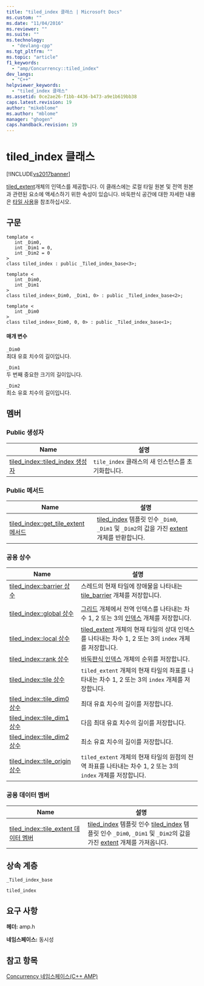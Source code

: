 ```yaml
---
title: "tiled_index 클래스 | Microsoft Docs"
ms.custom: ""
ms.date: "11/04/2016"
ms.reviewer: ""
ms.suite: ""
ms.technology: 
  - "devlang-cpp"
ms.tgt_pltfrm: ""
ms.topic: "article"
f1_keywords: 
  - "amp/Concurrency::tiled_index"
dev_langs: 
  - "C++"
helpviewer_keywords: 
  - "tiled_index 클래스"
ms.assetid: 0ce2ae26-f1bb-4436-b473-a9e1b619bb38
caps.latest.revision: 19
author: "mikeblome"
ms.author: "mblome"
manager: "ghogen"
caps.handback.revision: 19
---
```

# tiled_index 클래스
[!INCLUDE[vs2017banner](../../../assembler/inline/includes/vs2017banner.md)]

[tiled\_extent](../../../parallel/amp/reference/tiled-extent-class.md)개체의 인덱스를 제공합니다.  이 클래스에는 로컬 타일 원본 및 전역 원본과 관련된 요소에 액세스하기 위한 속성이 있습니다.  바둑판식 공간에 대한 자세한 내용은 [타일 사용](../../../parallel/amp/using-tiles.md)을 참조하십시오.  
  
## 구문  
  
```  
template <  
   int _Dim0,  
   int _Dim1 = 0,  
   int _Dim2 = 0  
>  
class tiled_index : public _Tiled_index_base<3>;  
  
template <  
   int _Dim0,  
   int _Dim1  
>  
class tiled_index<_Dim0, _Dim1, 0> : public _Tiled_index_base<2>;  
  
template <  
   int _Dim0  
>  
class tiled_index<_Dim0, 0, 0> : public _Tiled_index_base<1>;  
```  
  
#### 매개 변수  
 `_Dim0`  
 최대 유효 치수의 길이입니다.  
  
 `_Dim1`  
 두 번째 중요한 크기의 길이입니다.  
  
 `_Dim2`  
 최소 유효 치수의 길이입니다.  
  
## 멤버  
  
### Public 생성자  
  
|Name|설명|  
|----------|--------|  
|[tiled\_index::tiled\_index 생성자](../Topic/tiled_index::tiled_index%20Constructor.md)|`tile_index` 클래스의 새 인스턴스를 초기화합니다.|  
  
### Public 메서드  
  
|Name|설명|  
|----------|--------|  
|[tiled\_index::get\_tile\_extent 메서드](../Topic/tiled_index::get_tile_extent%20Method.md)|[tiled\_index](../../../parallel/amp/reference/tiled-index-class.md) 템플릿 인수 `_Dim0`, `_Dim1` 및 `_Dim2`의 값을 가진 [extent](../../../parallel/amp/reference/extent-class-cpp-amp.md) 개체를 반환합니다.|  
  
### 공용 상수  
  
|Name|설명|  
|----------|--------|  
|[tiled\_index::barrier 상수](../Topic/tiled_index::barrier%20Constant.md)|스레드의 현재 타일에 장애물을 나타내는 [tile\_barrier](../../../parallel/amp/reference/tile-barrier-class.md) 개체를 저장합니다.|  
|||  
|[tiled\_index::global 상수](../Topic/tiled_index::global%20Constant.md)|[그리드](http://msdn.microsoft.com/ko-kr/f7d1b6a6-586c-4345-b09a-bfc26c492cb0) 개체에서 전역 인덱스를 나타내는 차수 1, 2 또는 3의 [인덱스](../../../parallel/amp/reference/index-class.md) 개체를 저장합니다.|  
|[tiled\_index::local 상수](../Topic/tiled_index::local%20Constant.md)|[tiled\_extent](../../../parallel/amp/reference/tiled-extent-class.md) 개체의 현재 타일의 상대 인덱스를 나타내는 차수 1, 2 또는 3의 `index` 개체를 저장합니다.|  
|[tiled\_index::rank 상수](../Topic/tiled_index::rank%20Constant.md)|[바둑판식 인덱스](../../../parallel/amp/reference/tiled-index-class.md) 개체의 순위를 저장합니다.|  
|[tiled\_index::tile 상수](../Topic/tiled_index::tile%20Constant.md)|`tiled_extent` 개체의 현재 타일의 좌표를 나타내는 차수 1, 2 또는 3의 `index` 개체를 저장합니다.|  
|[tiled\_index::tile\_dim0 상수](../Topic/tiled_index::tile_dim0%20Constant.md)|최대 유효 치수의 길이를 저장합니다.|  
|[tiled\_index::tile\_dim1 상수](../Topic/tiled_index::tile_dim1%20Constant.md)|다음 최대 유효 치수의 길이를 저장합니다.|  
|[tiled\_index::tile\_dim2 상수](../Topic/tiled_index::tile_dim2%20Constant.md)|최소 유효 치수의 길이를 저장합니다.|  
|[tiled\_index::tile\_origin 상수](../Topic/tiled_index::tile_origin%20Constant.md)|`tiled_extent` 개체의 현재 타일의 원점의 전역 좌표를 나타내는 차수 1, 2 또는 3의 `index` 개체를 저장합니다.|  
  
### 공용 데이터 멤버  
  
|Name|설명|  
|----------|--------|  
|[tiled\_index::tile\_extent 데이터 멤버](../Topic/tiled_index::tile_extent%20Data%20Member.md)|[tiled\_index](../../../parallel/amp/reference/tiled-index-class.md) 템플릿 인수 [tiled\_index](../../../parallel/amp/reference/tiled-index-class.md) 템플릿 인수 `_Dim0`, `_Dim1` 및 `_Dim2`의 값을 가진 [extent](../../../parallel/amp/reference/extent-class-cpp-amp.md) 개체를 가져옵니다.|  
  
## 상속 계층  
 `_Tiled_index_base`  
  
 `tiled_index`  
  
## 요구 사항  
 **헤더:** amp.h  
  
 **네임스페이스:** 동시성  
  
## 참고 항목  
 [Concurrency 네임스페이스\(C\+\+ AMP\)](../../../parallel/amp/reference/concurrency-namespace-cpp-amp.md)
